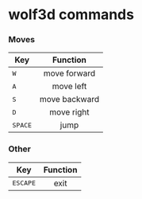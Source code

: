 wolf3d commands
===========

### Moves

|       Key        |     Function      |
| ---------------- |:-----------------:|
| <kbd>W</kbd>     | move forward      |
| <kbd>A</kbd>     | move left         |
| <kbd>S</kbd>     | move backward     |
| <kbd>D</kbd>     | move right        |
| <kbd>SPACE</kbd> | jump              |

### Other

|        Key        |        Function        |
| ----------------- |:----------------------:|
| <kbd>ESCAPE</kbd> | exit                   |
